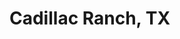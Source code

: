 
<!--- ------------------------------------------------------------------------------------------------------------------------------ 
|    ___            _                   _    _                                                                                     |
|   |_ _| _ _   ___| |_  _ _  _  _  __ | |_ (_) ___  _ _   ___                                                                     |
|    | | | ' \ (_-<|  _|| '_|| || |/ _||  _|| |/ _ \| ' \ (_-<                                                                     |
|   |___||_||_|/__/ \__||_|   \_,_|\__| \__||_|\___/|_||_|/__/                                                                     |
|                                                                                                                                  |
|    --------------------------------------------------------------------------------------------------------------------------    |
|                                                                                                                                  |
|    Welcome to the Route 66 team! Thank you!                                                                                      |
|                                                                                                                                  |
|    This template has been designed to facilitate ease of use and consistency with our authored challenge submissions.            |
|    It uses Markdown. For your aid, a cheatsheet can be found at the following link:                                              |
|    https://guides.github.com/pdfs/markdown-cheatsheet-online.pdf                                                                 |
|                                                                                                                                  |
|    --------------------------------------------------------------------------------------------------------------------------    |
|                                                                                                                                  |
|    >> Firstly, we have already provided a name for this challenge. Please do not alter it. We also ask that you ensure the       |
|       file extension, '.md', remains the same as well.                                                                           |
|                                                                                                                                  |
|    >> Next, you'll find the bare bones and formatting of this file below these instructions. Go wild! We've included some        |
|       Important Notes & Terms to help guide you through the document. These can be found at the end of this section.             |
|                                                                                                                                  |
|    >> Once you're all done, request to commit your changes to our master branch!                                                 |
|                                                                                                                                  |
|    >> Note, when committing this file, you may delete everything above and including these instructions.                         |
|                                                                                                                                  |
|    --------------------------------------------------------------------------------------------------------------------------    |
|                                                                                                                                  |
|    Again, our warmest thank you for supporting and contributing to this project!                                                 |
|                                                                                                                                  |
|    --------------------------------------------------------------------------------------------------------------------------    |
|                                                                                                                                  |
|    Important Notes & Terms:                                                                                                      |
|                                                                                                                                  |
|       * Comments in this file are indicated by the following symbol: <!--- --- >                                                 |
|       * Flags are important keywords found within commments that require instruction (i.e. Uncomment, Note, etc.)                |
|                                                                                                                                  |
|       Flags:                                                                                                                     |
|           -  Uncomment(F):  This flag is FIXED and MUST BE INCLUDED in your submission. Simply delete the flag signature and     |
|                             comment symbols.                                                                                     |
|           -  Uncomment(C):  This flag is CHANGEABLE and MUST BE INCLUDED in your submission. Simply delete the flag signature    |
|                             and comment symbols. The text can be edited. Often, you will find suggestions or notes with          |
|                             reference to the flag. Please keep any and all pre-existing Markdown formattings unaltered.          |
|                             You are invited to introduce your own Markdown features, however.                                    |
|           -  Optional:      These are optional sections to fill in (i.e. Images). If unused, we suggest you still keep them      |
|                             commented in your submission, in case of future changes or additions to your file.                   |
|           -  Note (?/?):    These are additional notes found within the document. They are numbered. You may delete them         |
|                             altogether if you wish.                                                                              |
|                                                                                                                                  |
------------------------------------------------------------------------------------------------------------------------------- --->


<!--- Uncomment(F): [Go Back](https://github.com/bonechurch/Route-66#challenges) --->

# Cadillac Ranch, TX

<!--- Optional: ![]() Image, insert link between the parentheses --->

<!--- Uncomment(C): ## Secondary Title --->

<!--- Uncomment(C): Description / Story, introduce us to your challenge --->

<!--- Uncomment(F): ## Challenge --->

<!--- Uncomment(C): Task Description --->

<!--- Uncomment(F): ## Requirements --->

<!--- Uncomment(C): * Must include... --->
<!--- Optional: * Must include... --->
<!--- Optional: * Must include... --->

<!--- Uncomment(F): ## Bonus --->

<!--- Uncomment(C): Take your ____(fill in blank)____ to the next level! --->

<!--- Uncomment(C): - [ ] Incompleted bonus challenge ---> 
<!--- Optional: - [ ] Incompleted bonus challenge ---> 
<!--- Optional: - [x] Completed bonus challenge --->

<!--- Uncomment(F): ##### *(Completed bonus challenges are indicated above)* --->

<!--- Uncomment(F): ## Credits --->

<!--- Uncomment(C):
|                              |             |
| ---------------------------- | ----------- |
| **Authors**                  | @yourname   |
| **Graphics Contributors**    |             |
| **Submission Contributors**  |             |
| **Bonus Contributors**       |             |
|                              |             | --->

<!--- Note (1/2): Credit any contibutors (i.e. using @ symbol) of your challenge by listing them in the appropriate row above. --->

<!--- Uncomment(F): ## Submissions --->

<!--- Uncomment(F): See the [submissions]() for this challenge. --->

<!--- Note (2/2): Reference the submissions directory for your challenge, by inserting the link between the parentheses above. --->
